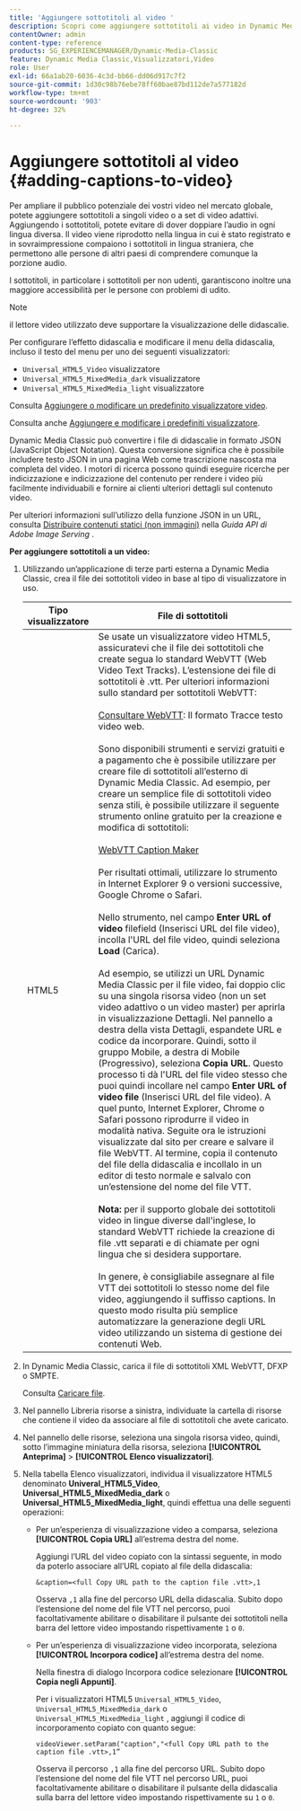 ```yaml
---
title: 'Aggiungere sottotitoli al video '
description: Scopri come aggiungere sottotitoli ai video in Dynamic Media Classic.
contentOwner: admin
content-type: reference
products: SG_EXPERIENCEMANAGER/Dynamic-Media-Classic
feature: Dynamic Media Classic,Visualizzatori,Video
role: User
exl-id: 66a1ab20-6036-4c3d-bb66-dd06d917c7f2
source-git-commit: 1d30c98b76ebe78ff60bae87bd112de7a577182d
workflow-type: tm+mt
source-wordcount: '903'
ht-degree: 32%

---
```


# Aggiungere sottotitoli al video {#adding-captions-to-video}

Per ampliare il pubblico potenziale dei vostri video nel mercato globale, potete aggiungere sottotitoli a singoli video o a set di video adattivi. Aggiungendo i sottotitoli, potete evitare di dover doppiare l’audio in ogni lingua diversa. Il video viene riprodotto nella lingua in cui è stato registrato e in sovraimpressione compaiono i sottotitoli in lingua straniera, che permettono alle persone di altri paesi di comprendere comunque la porzione audio.

I sottotitoli, in particolare i sottotitoli per non udenti, garantiscono inoltre una maggiore accessibilità per le persone con problemi di udito.

>[!NOTE]
>
>il lettore video utilizzato deve supportare la visualizzazione delle didascalie.

Per configurare l’effetto didascalia e modificare il menu della didascalia, incluso il testo del menu per uno dei seguenti visualizzatori:

* `Universal_HTML5_Video` visualizzatore
* `Universal_HTML5_MixedMedia_dark` visualizzatore
* `Universal_HTML5_MixedMedia_light` visualizzatore

Consulta [Aggiungere o modificare un predefinito visualizzatore video](previewing-videos-video-viewer.md#adding_or_editing_a_video_viewer_preset).

Consulta anche [Aggiungere e modificare i predefiniti visualizzatore](application-setup.md#adding_and_editing_viewer_presets).

Dynamic Media Classic può convertire i file di didascalie in formato JSON (JavaScript Object Notation). Questa conversione significa che è possibile includere testo JSON in una pagina Web come trascrizione nascosta ma completa del video. I motori di ricerca possono quindi eseguire ricerche per indicizzazione e indicizzazione del contenuto per rendere i video più facilmente individuabili e fornire ai clienti ulteriori dettagli sul contenuto video.

Per ulteriori informazioni sull’utilizzo della funzione JSON in un URL, consulta [Distribuire contenuti statici (non immagini)](https://experienceleague.adobe.com/docs/dynamic-media-developer-resources/image-serving-api/image-serving-api/c-serving-static-nonimage-contents.html?lang=en#image-serving-api) nella *Guida API di Adobe Image Serving* .

**Per aggiungere sottotitoli a un video:**

1. Utilizzando un’applicazione di terze parti esterna a Dynamic Media Classic, crea il file dei sottotitoli video in base al tipo di visualizzatore in uso.

   | Tipo visualizzatore | File di sottotitoli |
   |--- |--- |
   | HTML5 | Se usate un visualizzatore video HTML5, assicuratevi che il file dei sottotitoli che create segua lo standard WebVTT (Web Video Text Tracks). L’estensione dei file di sottotitoli è .vtt. Per ulteriori informazioni sullo standard per sottotitoli WebVTT:<br><br>[Consultare WebVTT](https://w3c.github.io/webvtt/): Il formato Tracce testo video web. <br><br>Sono disponibili strumenti e servizi gratuiti e a pagamento che è possibile utilizzare per creare file di sottotitoli all’esterno di Dynamic Media Classic. Ad esempio, per creare un semplice file di sottotitoli video senza stili, è possibile utilizzare il seguente strumento online gratuito per la creazione e modifica di sottotitoli: <br><br>[WebVTT Caption Maker](https://testdrive-archive.azurewebsites.net/Graphics/CaptionMaker/Default.html) <br><br>Per risultati ottimali, utilizzare lo strumento in Internet Explorer 9 o versioni successive, Google Chrome o Safari. <br><br>Nello strumento, nel campo  <b>Enter URL of video </b> filefield (Inserisci URL del file video), incolla l&#39;URL del file video, quindi seleziona  <b>Load</b> (Carica). <br><br>Ad esempio, se utilizzi un URL Dynamic Media Classic per il file video, fai doppio clic su una singola risorsa video (non un set video adattivo o un video master) per aprirla in visualizzazione Dettagli. Nel pannello a destra della vista Dettagli, espandete URL e codice da incorporare. Quindi, sotto il gruppo Mobile, a destra di Mobile (Progressivo), seleziona <b>Copia URL</b>. Questo processo ti dà l&#39;URL del file video stesso che puoi quindi incollare nel campo <b>Enter URL of video file</b> (Inserisci URL del file video). A quel punto, Internet Explorer, Chrome o Safari possono riprodurre il video in modalità nativa. Seguite ora le istruzioni visualizzate dal sito per creare e salvare il file WebVTT. Al termine, copia il contenuto del file della didascalia e incollalo in un editor di testo normale e salvalo con un’estensione del nome del file VTT. <br><br><b>Nota:</b> per il supporto globale dei sottotitoli video in lingue diverse dall&#39;inglese, lo standard WebVTT richiede la creazione di file .vtt separati e di chiamate per ogni lingua che si desidera supportare. <br><br>In genere, è consigliabile assegnare al file VTT dei sottotitoli lo stesso nome del file video, aggiungendo il suffisso captions. In questo modo risulta più semplice automatizzare la generazione degli URL video utilizzando un sistema di gestione dei contenuti Web. |

1. In Dynamic Media Classic, carica il file di sottotitoli XML WebVTT, DFXP o SMPTE.

   Consulta [Caricare file](uploading-files.md#uploading_files).

1. Nel pannello Libreria risorse a sinistra, individuate la cartella di risorse che contiene il video da associare al file di sottotitoli che avete caricato.
1. Nel pannello delle risorse, seleziona una singola risorsa video, quindi, sotto l’immagine miniatura della risorsa, seleziona **[!UICONTROL Anteprima]** > **[!UICONTROL Elenco visualizzatori]**.
1. Nella tabella Elenco visualizzatori, individua il visualizzatore HTML5 denominato **Univeral_HTML5_Video**, **Universal_HTML5_MixedMedia_dark** o **Universal_HTML5_MixedMedia_light**, quindi effettua una delle seguenti operazioni:

   * Per un’esperienza di visualizzazione video a comparsa, seleziona **[!UICONTROL Copia URL]** all’estrema destra del nome.

      Aggiungi l’URL del video copiato con la sintassi seguente, in modo da poterlo associare all’URL copiato al file della didascalia:

      `&caption=<full Copy URL path to the caption file .vtt>,1`

      Osserva `,1` alla fine del percorso URL della didascalia. Subito dopo l’estensione del nome del file VTT nel percorso, puoi facoltativamente abilitare o disabilitare il pulsante dei sottotitoli nella barra del lettore video impostando rispettivamente `1` o `0`.

   * Per un’esperienza di visualizzazione video incorporata, seleziona **[!UICONTROL Incorpora codice]** all’estrema destra del nome.

      Nella finestra di dialogo Incorpora codice selezionare **[!UICONTROL Copia negli Appunti]**.

      Per i visualizzatori HTML5 `Universal_HTML5_Video`, `Universal_HTML5_MixedMedia_dark` o `Universal_HTML5_MixedMedia_light` , aggiungi il codice di incorporamento copiato con quanto segue:

      `videoViewer.setParam("caption","<full Copy URL path to the caption file .vtt>,1”`

      Osserva il percorso `,1` alla fine del percorso URL. Subito dopo l’estensione del nome del file VTT nel percorso URL, puoi facoltativamente abilitare o disabilitare il pulsante della didascalia sulla barra del lettore video impostando rispettivamente su `1` o `0`.
